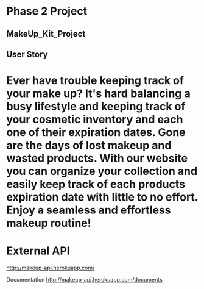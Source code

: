 # Phase 2 Project

## MakeUp_Kit_Project

## User Story
# Ever have trouble keeping track of your make up? It's hard balancing a busy lifestyle and keeping track of your cosmetic inventory and each one of their expiration dates. Gone are the days of lost makeup and wasted products. With our website you can organize your collection and easily keep track of each products expiration date with little to no effort. Enjoy a seamless and effortless makeup routine!

# External API

http://makeup-api.herokuapp.com/

Documentation http://makeup-api.herokuapp.com/documents

